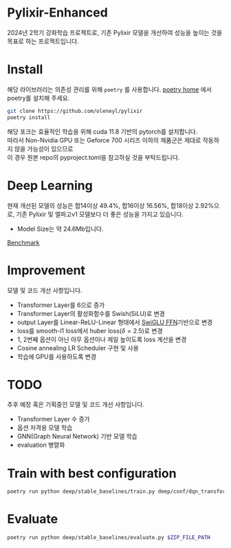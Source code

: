 Pylixir-Enhanced
============
2024년 2학기 강화학습 프로젝트로, 기존 Pylixir 모델을 개선하여 성능을 높이는 것을 목표로 하는 프로젝트입니다.

Install
=========

해당 라이브러리는 의존성 관리를 위해 `poetry` 를 사용합니다. 
[poetry home](https://python-poetry.org/docs/) 에서 poetry를 설치해 주세요.

```bash
git clone https://github.com/oleneyl/pylixir
poetry install
```
해당 포크는 효율적인 학습을 위해 cuda 11.8 기반의 pytorch를 설치합니다.\
따라서 Non-Nvidia GPU 또는 Geforce 700 시리즈 이하의 제품군은 제대로 작동하지 않을 가능성이 있으므로\
이 경우 원본 repo의 pyproject.toml을 참고하실 것을 부탁드립니다.


Deep Learning
==============

현재 개선된 모델의 성능은 합14이상 49.4%, 합16이상 16.56%, 합18이상 2.92%으로, 기존 Pylixir 및 엘파고v1 모델보다 더 좋은 성능을 가지고 있습니다.
- Model Size는 약 24.6Mb입니다.

[Benchmark](benchmark.md)

Improvement
============
모델 및 코드 개선 사항입니다.
- Transformer Layer를 6으로 증가
- Transformer Layer의 활성화함수를 Swish(SiLU)로 변경
- output Layer를 Linear-ReLU-Linear 형태에서 [SwiGLU FFN](https://arxiv.org/pdf/2002.05202)기반으로 변경
- loss를 smooth-l1 loss에서 huber loss($\delta=2.5$)로 변경
- 1, 2번째 옵션이 아닌 아무 옵션이나 제일 높이도록 loss 계산을 변경
- Cosine annealing LR Scheduler 구현 및 사용
- 학습에 GPU를 사용하도록 변경

TODO
===========
추후 예정 혹은 기획중인 모델 및 코드 개선 사항입니다.
- Transformer Layer 수 증가
- 옵션 저격용 모델 학습
- GNN(Graph Neural Network) 기반 모델 학습
- evaluation 병렬화

Train with best configuration
===========

```sh
poetry run python deep/stable_baselines/train.py deep/conf/dqn_transformer.yaml
```

Evaluate
===========
```sh
poetry run python deep/stable_baselines/evaluate.py $ZIP_FILE_PATH
```


